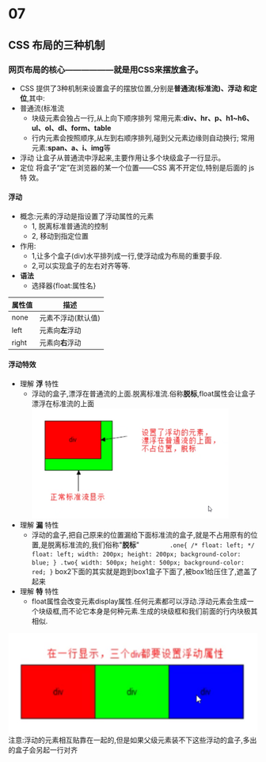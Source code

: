 # 07
## CSS 布局的三种机制
### 网页布局的核心——————就是用CSS来摆放盒子。
+ CSS 提供了3种机制来设置盒子的摆放位置,分别是**普通流(标准流)、浮动
和定位**,其中: 
+ 普通流(标准流
    + 块级元素会独占一行,从上向下顺序排列
    常用元素:**div、hr、p、h1~h6、ul、ol、dl、form、table** 
    + 行内元素会按照顺序,从左到右顺序排列,碰到父元素边缘则自动换行; 常用元素:**span、a、i、img**等
+ 浮动
让盒子从普通流中浮起来,主要作用让多个块级盒子一行显示。
+ 定位
将盒子“定”在浏览器的某一个位置——CSS 离不开定位,特别是后面的 js 特 效。

#### 浮动
+ 概念:元素的浮动是指设置了浮动属性的元素
    + 1, 脱离标准普通流的控制
    + 2, 移动到指定位置
+ 作用:
    + 1,让多个盒子(div)水平排列成一行,使浮动成为布局的重要手段.
    + 2,可以实现盒子的左右对齐等等.
+ **语法**
    + 选择器{float:属性名}

|属性值|描述|
|-|-|
|none|元素不浮动(默认值)|
|left|元素向**左**浮动|
|right|元素向**右**浮动|

#### 浮动特效
+ 理解 **浮** 特性
    + 浮动的盒子,漂浮在普通流的上面.脱离标准流.俗称**脱标**,float属性会让盒子漂浮在标准流的上面
![](../img/%E8%84%B1%E6%A0%87.png)
+ 理解 **漏** 特性
    + 浮动的盒子,把自己原来的位置漏给下面标准流的盒子,就是不占用原有的位置,是脱离标准流的,我们俗称"**脱标**"
`        .one{
            /* float: left; */
            float: left;
            width: 200px;
            height: 200px;
            background-color: blue;
        }
        .two{
            width: 500px;
            height: 500px;
            background-color: red;
        }`
box2下面的其实就是跑到box1盒子下面了,被box1给压住了,遮盖了起来
+ 理解 **特** 特性
    + float属性会改变元素display属性.任何元素都可以浮动.浮动元素会生成一个块级框,而不论它本身是何种元素.生成的块级框和我们前面的行内块极其相似.

![](../img/%E7%89%B9%E7%89%B9%E6%80%A7.png)
注意:浮动的元素相互贴靠在一起的,但是如果父级元素装不下这些浮动的盒子,多出的盒子会另起一行对齐